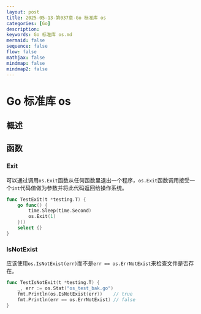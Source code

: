 ```yaml
---
layout: post
title: 2025-05-13-第037章-Go 标准库 os
categories: [Go]
description: 
keywords: Go 标准库 os.md
mermaid: false
sequence: false
flow: false
mathjax: false
mindmap: false
mindmap2: false
---
```

# Go 标准库 os

## 概述

## 函数

### Exit

可以通过调用`os.Exit`函数从任何函数里退出一个程序，`os.Exit`函数调用接受一个`int`代码值做为参数并将此代码返回给操作系统。

```go
func TestExit(t *testing.T) {
	go func() {
		time.Sleep(time.Second)
		os.Exit(1)
	}()
	select {}
}
```



### IsNotExist

应该使用`os.IsNotExist(err)`而不是`err == os.ErrNotExist`来检查文件是否存在。

```go
func TestIsNotExit(t *testing.T) {
	_, err := os.Stat("os_test_bak.go")
	fmt.Println(os.IsNotExist(err))    // true
	fmt.Println(err == os.ErrNotExist) // false
}
```
